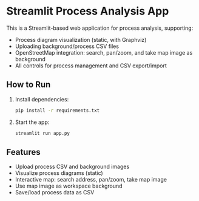 # Streamlit Process Analysis App

This is a Streamlit-based web application for process analysis, supporting:

- Process diagram visualization (static, with Graphviz)
- Uploading background/process CSV files
- OpenStreetMap integration: search, pan/zoom, and take map image as background
- All controls for process management and CSV export/import

## How to Run

1. Install dependencies:
   ```bash
   pip install -r requirements.txt
   ```
2. Start the app:
   ```bash
   streamlit run app.py
   ```

## Features
- Upload process CSV and background images
- Visualize process diagrams (static)
- Interactive map: search address, pan/zoom, take map image
- Use map image as workspace background
- Save/load process data as CSV

